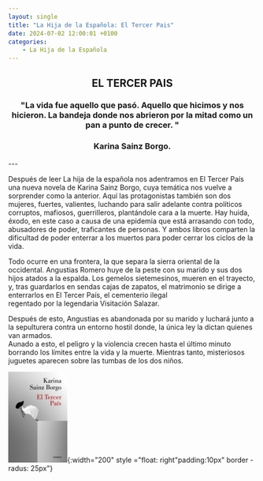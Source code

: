 ```yaml
---
layout: single
title: "La Hija de la Española: El Tercer Pais"
date: 2024-07-02 12:00:01 +0100
categories: 
    - La Hija de la Española
---
```

<center><h2>EL TERCER PAIS</h2></center>




<center><h3>"La vida fue aquello que pasó. Aquello que hicimos y nos hicieron.  
La bandeja donde nos abrieron por la mitad como un pan a punto de crecer. 
"</h3> </center>
<center><h3>Karina Sainz  Borgo.</h3></center>
---

Después de leer La hija de la española nos adentramos en  El Tercer País una nueva 
novela de Karina Sainz Borgo, cuya temática nos vuelve a sorprender como la anterior. 
Aquí las protagonistas también son dos mujeres, fuertes, valientes, luchando para salir 
adelante contra políticos corruptos, mafiosos, guerrilleros, plantándole cara a la 
muerte. Hay huida, éxodo, en este caso a causa de una epidemia que está arrasando con 
todo, abusadores de poder, traficantes de personas. Y ambos libros comparten la 
dificultad de poder enterrar a los muertos para poder cerrar los ciclos de la vida. 


Todo ocurre en una frontera, la que separa la sierra oriental de la  occidental. 
Angustias Romero huye de la peste con su marido y sus dos  hijos atados a la espalda. 
Los gemelos sietemesinos, mueren en el  trayecto, y, tras guardarlos en sendas cajas de 
zapatos, el matrimonio  se dirige a enterrarlos en El Tercer País, el cementerio ilegal  
regentado por la legendaria Visitación Salazar. 


Después de esto, Angustias es abandonada por su marido y   luchará junto a la 
sepulturera contra un entorno hostil donde, la única ley la dictan quienes van armados.  
Aunado a esto,  el peligro y la violencia crecen  hasta el último minuto borrando los 
límites entre la vida y la muerte. Mientras tanto, misteriosos juguetes   aparecen 
sobre  las tumbas de los dos niños.



![EL TERCER PAIS](</assets/img/el tercer pais.jpg>){:width="200" style ="float: right"padding:10px" border - radus: 25px"}


